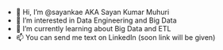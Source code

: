 - 👋 Hi, I’m @sayankae AKA Sayan Kumar Muhuri
- 👀 I’m interested in Data Engineering and Big Data
- 🌱 I’m currently learning about Big Data and ETL
- 📫 You can send me text on LinkedIn (soon link will be given)

<!---
sayankae/sayankae is a ✨ special ✨ repository because its `README.md` (this file) appears on your GitHub profile.
You can click the Preview link to take a look at your changes.
--->

